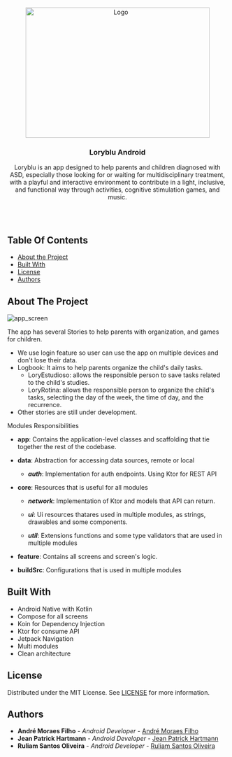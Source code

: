 <br/>

<p align="center">
  <a href="https://github.com/loryblu/loryblu-android">
    <img src="https://github-production-user-asset-6210df.s3.amazonaws.com/69876102/274274731-31580d3d-27d6-476b-b3c7-93cb61e4e3cc.png" alt="Logo" width="421" height="298">
  </a>



  <h3 align="center">Loryblu Android</h3>

  <p align="center">
    Loryblu is an app designed to help parents and children diagnosed with ASD, especially those looking for or waiting for multidisciplinary treatment, with a playful and interactive environment to contribute in a light, inclusive, and functional way through activities, cognitive stimulation games, and music.
  </p>

<br/>
<br/>

## Table Of Contents

* [About the Project](#about-the-project)
* [Built With](#built-with)
* [License](#license)
* [Authors](#authors)

## About The Project

![app_screen](https://github.com/loryblu/loryblu-android/assets/69876102/09b08090-ba70-4fee-940c-4562c50064ac)

The app has several Stories to help parents with organization, and games for children.
- We use login feature so user can use the app on multiple devices and don't lose their data.
- Logbook: It aims to help parents organize the child's daily tasks.
  -  LoryEstudioso: allows the responsible person to save tasks related to the child's studies.
  -  LoryRotina: allows the responsible person to organize the child's tasks, selecting the day of the week, the time of day, and the recurrence.
- Other stories are still under development. 

Modules Responsibilities

* **app**: Contains the application-level classes and scaffolding that tie together the rest of the codebase.

* **data**: Abstraction for accessing data sources, remote or local
  * ***auth***: Implementation for auth endpoints. Using Ktor for REST API

- **core**: Resources that is useful for all modules
  - ***network***:  Implementation of Ktor and models that API can return.

  - ***ui***: Ui resources thatares used in multiple modules, as strings, drawables and some components.

  - ***util***: Extensions functions and some type validators that are used in multiple modules

- **feature**: Contains all screens and screen's logic.
- **buildSrc**: Configurations that is used in multiple modules



## Built With

- Android Native with Kotlin
- Compose for all screens
- Koin for Dependency Injection
- Ktor for consume API
- Jetpack Navigation
- Multi modules
- Clean architecture



## License

Distributed under the MIT License. See [LICENSE](https://github.com/loryblu/loryblu-android/blob/development/LICENSE) for more information.



## Authors

* **André Moraes Filho** - *Android Developer* - [André Moraes Filho](https://github.com/softdevandre)
* **Jean Patrick Hartmann** - *Android Developer* - [Jean Patrick Hartmann](https://github.com/hartmannjean)
* **Ruliam Santos Oliveira** - *Android Developer* - [Ruliam Santos Oliveira](https://github.com/OdisBy)
